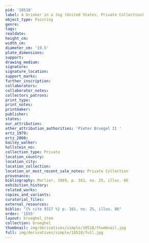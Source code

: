 ```yaml
---
pid: '18518'
label: A Drinker in a Jug (United States, Private Collection)
object_type: Painting
genre: 
tags: 
realdate: 
height_cm: 
width_cm: 
diameter_cm: '19.5'
plate_dimensions: 
support: 
drawing_medium: 
signature: 
signature_location: 
support_marks: 
further_inscription: 
collaborators: 
collaborator_notes: 
collectors_patrons: 
print_type: 
print_notes: 
printmaker: 
publisher: 
states: 
our_attribution: 
other_attribution_authorities: 'Pieter Bruegel II '
ertz_1979: 
ertz_2008: 
bailey_walker: 
hollstein_no: 
collection_type: Private
location_country: 
location_city: 
location_collection: 
location_or_most_recent_sale_notes: Private Collection
provenance: 
bibliography: Marlier, 1969, p. 161, no. 25, illus. 86
exhibition_history: 
related_works: 
copies_and_variants: 
curatorial_files: 
external_resources: 
biblio: "{% cite 9317 %} p. 161, no. 25, illus. 86"
order: '1555'
layout: brueghel_item
collection: brueghel
thumbnail: img/derivatives/simple/18518/thumbnail.jpg
full: img/derivatives/simple/18518/full.jpg
---
```

